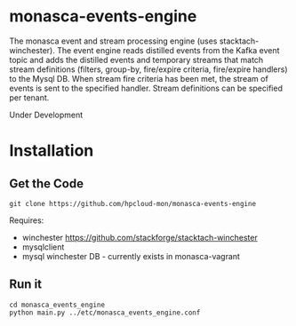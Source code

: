 monasca-events-engine
=====================

The monasca event and stream processing engine (uses stacktach-winchester).
The event engine reads distilled events from the Kafka event topic and adds the
distilled events and temporary streams that match stream definitions
(filters, group-by, fire/expire criteria, fire/expire handlers) to the Mysql DB.
When stream fire criteria has been met, the stream of events is sent to the 
specified handler.  Stream definitions can be specified per tenant.

Under Development

# Installation

## Get the Code

```
git clone https://github.com/hpcloud-mon/monasca-events-engine
```

Requires:
  - winchester
      https://github.com/stackforge/stacktach-winchester
  - mysqlclient
  - mysql winchester DB - currently exists in monasca-vagrant

## Run it      
```
cd monasca_events_engine
python main.py ../etc/monasca_events_engine.conf 
```
